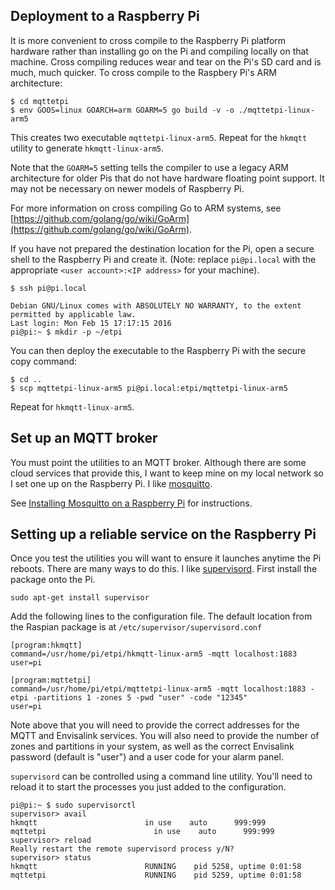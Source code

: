## Deployment to a Raspberry Pi

It is more convenient to cross compile to the Raspberry Pi platform hardware rather than installing go on the Pi and compiling locally on that machine. Cross compiling reduces wear and tear on the Pi's SD card and is much, much quicker. To cross compile to the Raspbery Pi's ARM architecture:
```
$ cd mqttetpi
$ env GOOS=linux GOARCH=arm GOARM=5 go build -v -o ./mqttetpi-linux-arm5
```

This creates two executable `mqttetpi-linux-arm5`. Repeat for the `hkmqtt` utility to generate `hkmqtt-linux-arm5`.

Note that the `GOARM=5` setting tells the compiler to use a legacy ARM architecture for older Pis that do not have hardware floating point support. It may not be necessary on newer models of Raspberry Pi. 

For more information on cross compiling Go to ARM systems, see [https://github.com/golang/go/wiki/GoArm](https://github.com/golang/go/wiki/GoArm).

If you have not prepared the destination location for the Pi, open a secure shell to the Raspberry Pi and create it.
(Note: replace `pi@pi.local` with the appropriate `<user account>:<IP address>` for your machine).

```
$ ssh pi@pi.local

Debian GNU/Linux comes with ABSOLUTELY NO WARRANTY, to the extent
permitted by applicable law.
Last login: Mon Feb 15 17:17:15 2016
pi@pi:~ $ mkdir -p ~/etpi
```

You can then deploy the executable to the Raspberry Pi with the secure copy command:

```
$ cd ..
$ scp mqttetpi-linux-arm5 pi@pi.local:etpi/mqttetpi-linux-arm5
```

Repeat for `hkmqtt-linux-arm5`.

## Set up an MQTT broker

You must point the utilities to an MQTT broker. Although there are some cloud services that provide this, I want to keep mine on my local network so I set one up on the Raspberry Pi. I like [mosquitto](mosquitto.org).

See [Installing Mosquitto on a Raspberry Pi](http://jpmens.net/2013/09/01/installing-mosquitto-on-a-raspberry-pi/) for instructions.

## Setting up a reliable service on the Raspberry Pi

Once you test the utilities you will want to ensure it launches anytime the Pi reboots. There are many ways to do this. I like [supervisord](http://www.http://supervisord.org). First install the package onto the Pi.

```
sudo apt-get install supervisor
```

Add the following lines to the configuration file. The default location from the Raspian package is at `/etc/supervisor/supervisord.conf`

```
[program:hkmqtt]
command=/usr/home/pi/etpi/hkmqtt-linux-arm5 -mqtt localhost:1883
user=pi

[program:mqttetpi]
command=/usr/home/pi/etpi/mqttetpi-linux-arm5 -mqtt localhost:1883 -etpi -partitions 1 -zones 5 -pwd "user" -code "12345"
user=pi
```

Note above that you will need to provide the correct addresses for the MQTT and Envisalink services. You will also need to provide the number of zones and partitions in your system, as well as the correct Envisalink password (default is "user") and a user code for your alarm panel.

`supervisord` can be controlled using a command line utility. You'll need to reload it to start the processes you just added to the configuration.

```
pi@pi:~ $ sudo supervisorctl
supervisor> avail
hkmqtt                        in use    auto      999:999
mqttetpi                        in use    auto      999:999
supervisor> reload
Really restart the remote supervisord process y/N? 
supervisor> status
hkmqtt                        RUNNING    pid 5258, uptime 0:01:58
mqttetpi                      RUNNING    pid 5259, uptime 0:01:58
```


